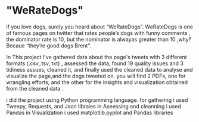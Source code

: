 # "WeRateDogs" 
if you love dogs, surely you heard about “WeRateDogs”. WeRateDogs is one of famous pages on
twitter that rates people’s dogs with funny comments , the dominator rate is 10, but the nominator is
alwayas greater than 10 ,why? Becaue “they’re good dogs Brent”.

In This project I've gathered data about the page's tweets with 3 different formats (.csv,.tsv,.txt) , assessed the data, found 19 quality issues and 3 tidiness assues, cleaned it, and finally  used the cleaned data to analyse and visualize the page,and the dogs tweeted on. you will find 2 PDFs, one for wrangling efforts, and the other for the insights and visualization obtained from the cleaned data . 

i did the project using Python programming language.
for gathering i used Tweepy, Requests, and Json libraies
in Aseessing and cleanning i used Pandas
in Visualization i used matplotlib.pyplot and Pandas libraries




